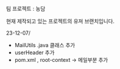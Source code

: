 팀 프로젝트 : 농담

현재 제작되고 있는 프로젝트의 유져 브랜치입니다.

23-12-07/
- MailUtils .java 클래스 추가
- userHeader 추가
- pom.xml , root-context -> 메일부분 추가
